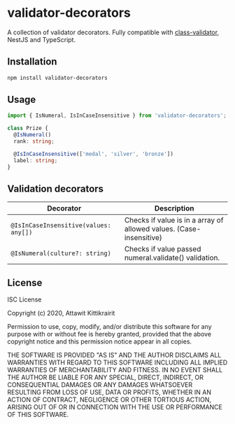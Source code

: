 # validator-decorators

A collection of validator decorators. Fully compatible with [class-validator](https://github.com/typestack/class-validator), NestJS and TypeScript.

## Installation

```bash
npm install validator-decorators
```

## Usage

```typescript
import { IsNumeral, IsInCaseInsensitive } from 'validator-decorators';

class Prize {
  @IsNumeral()
  rank: string;

  @IsInCaseInsensitive(['medal', 'silver', 'bronze'])
  label: string;
}

```

## Validation decorators

| Decorator | Description |
|-----------|-------------|
| `@IsInCaseInsensitive(values: any[])` | Checks if value is in a array of allowed values. (Case-insensitive) |
| `@IsNumeral(culture?: string)` | Checks if value passed numeral.validate() validation. |

## License

ISC License

Copyright (c) 2020, Attawit Kittikrairit

Permission to use, copy, modify, and/or distribute this software for any
purpose with or without fee is hereby granted, provided that the above
copyright notice and this permission notice appear in all copies.

THE SOFTWARE IS PROVIDED "AS IS" AND THE AUTHOR DISCLAIMS ALL WARRANTIES
WITH REGARD TO THIS SOFTWARE INCLUDING ALL IMPLIED WARRANTIES OF
MERCHANTABILITY AND FITNESS. IN NO EVENT SHALL THE AUTHOR BE LIABLE FOR
ANY SPECIAL, DIRECT, INDIRECT, OR CONSEQUENTIAL DAMAGES OR ANY DAMAGES
WHATSOEVER RESULTING FROM LOSS OF USE, DATA OR PROFITS, WHETHER IN AN
ACTION OF CONTRACT, NEGLIGENCE OR OTHER TORTIOUS ACTION, ARISING OUT OF
OR IN CONNECTION WITH THE USE OR PERFORMANCE OF THIS SOFTWARE.
